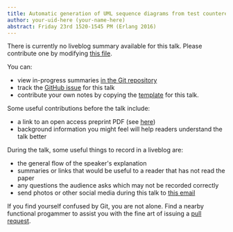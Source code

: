 ```yaml
---
title: Automatic generation of UML sequence diagrams from test counterexamples
author: your-uid-here (your-name-here)
abstract: Friday 23rd 1520-1545 PM (Erlang 2016)
---
```


There is currently no liveblog summary available for this talk. Please contribute one by modifying [this file](https://github.com/ocamllabs/icfp2016-blog/blob/master/Erlang/automatic-generation-of-uml-se.md).

You can:
* view in-progress summaries [in the Git repository](https://github.com/ocamllabs/icfp2016-blog/tree/master/Erlang/automatic-generation-of-uml-se/)
* track the [GitHub issue](https://github.com/ocamllabs/icfp2016-blog/issues/158) for this talk
* contribute your own notes by copying the [template](automatic-generation-of-uml-se/template.md) for this talk.

Some useful contributions before the talk include:
* a link to an open access preprint PDF (see [here](https://github.com/gasche/icfp2016-papers))
* background information you might feel will help readers understand the talk better

During the talk, some useful things to record in a liveblog are:
* the general flow of the speaker's explanation
* summaries or links that would be useful to a reader that has not read the paper
* any questions the audience asks which may not be recorded correctly
* send photos or other social media during this talk to [this email](mailto:icfp16.photos@gmail.com?subject=Erlang:automatic-generation-of-uml-se)

If you find yourself confused by Git, you are not alone. Find a nearby functional progammer
to assist you with the fine art of issuing a [pull request](https://help.github.com/articles/about-pull-requests/).

